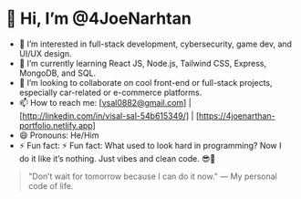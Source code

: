 # 👋 Hi, I’m @4JoeNarhtan

- 👀 I’m interested in full-stack development, cybersecurity, game dev, and UI/UX design.
- 🌱 I’m currently learning React JS, Node.js, Tailwind CSS, Express, MongoDB, and SQL.
- 💞️ I’m looking to collaborate on cool front-end or full-stack projects, especially car-related or e-commerce platforms.
- 📫 How to reach me: [vsal0882@gmail.com] | [http://linkedin.com/in/visal-sal-54b615349/] | [https://4joenarthan-portfolio.netlify.app]
- 😄 Pronouns: He/Him
- ⚡ Fun fact: ⚡ Fun fact: What used to look hard in programming? Now I do it like it’s nothing. Just vibes and clean code. 😎🚀

> "Don’t wait for tomorrow because I can do it now." — My personal code of life.
